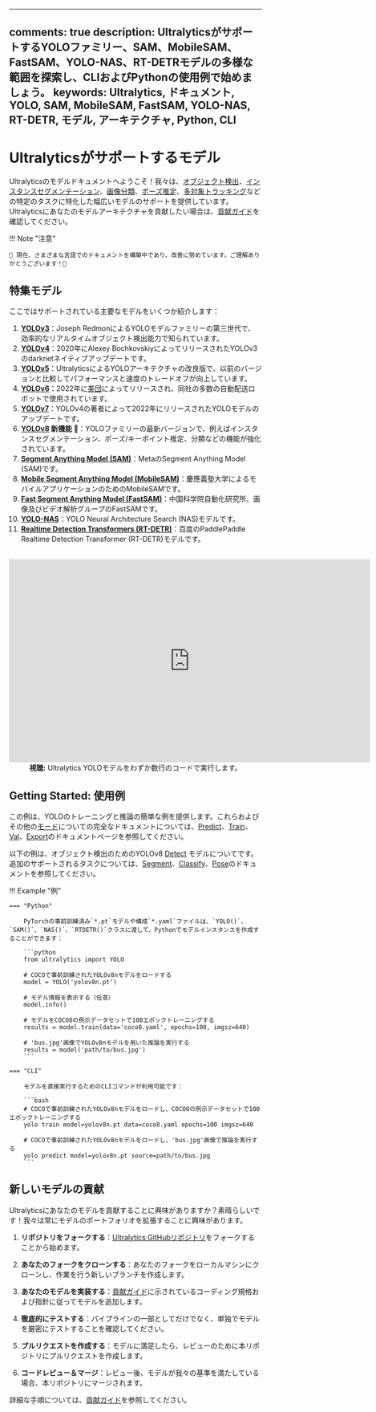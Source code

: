 ______________________________________________________________________

## comments: true description: UltralyticsがサポートするYOLOファミリー、SAM、MobileSAM、FastSAM、YOLO-NAS、RT-DETRモデルの多様な範囲を探索し、CLIおよびPythonの使用例で始めましょう。 keywords: Ultralytics, ドキュメント, YOLO, SAM, MobileSAM, FastSAM, YOLO-NAS, RT-DETR, モデル, アーキテクチャ, Python, CLI

# Ultralyticsがサポートするモデル

Ultralyticsのモデルドキュメントへようこそ！我々は、[オブジェクト検出](../tasks/detect.md)、[インスタンスセグメンテーション](../tasks/segment.md)、[画像分類](../tasks/classify.md)、[ポーズ推定](../tasks/pose.md)、[多対象トラッキング](../modes/track.md)などの特定のタスクに特化した幅広いモデルのサポートを提供しています。Ultralyticsにあなたのモデルアーキテクチャを貢献したい場合は、[貢献ガイド](../../help/contributing.md)を確認してください。

!!! Note "注意"

```
🚧 現在、さまざまな言語でのドキュメントを構築中であり、改善に努めています。ご理解ありがとうございます！🙏
```

## 特集モデル

ここではサポートされている主要なモデルをいくつか紹介します：

01. **[YOLOv3](yolov3.md)**：Joseph RedmonによるYOLOモデルファミリーの第三世代で、効率的なリアルタイムオブジェクト検出能力で知られています。
02. **[YOLOv4](yolov4.md)**：2020年にAlexey BochkovskiyによってリリースされたYOLOv3のdarknetネイティブアップデートです。
03. **[YOLOv5](yolov5.md)**：UltralyticsによるYOLOアーキテクチャの改良版で、以前のバージョンと比較してパフォーマンスと速度のトレードオフが向上しています。
04. **[YOLOv6](yolov6.md)**：2022年に[美団](https://about.meituan.com/)によってリリースされ、同社の多数の自動配送ロボットで使用されています。
05. **[YOLOv7](yolov7.md)**：YOLOv4の著者によって2022年にリリースされたYOLOモデルのアップデートです。
06. **[YOLOv8](yolov8.md) 新機能 🚀**：YOLOファミリーの最新バージョンで、例えばインスタンスセグメンテーション、ポーズ/キーポイント推定、分類などの機能が強化されています。
07. **[Segment Anything Model (SAM)](sam.md)**：MetaのSegment Anything Model (SAM)です。
08. **[Mobile Segment Anything Model (MobileSAM)](mobile-sam.md)**：慶應義塾大学によるモバイルアプリケーションのためのMobileSAMです。
09. **[Fast Segment Anything Model (FastSAM)](fast-sam.md)**：中国科学院自動化研究所、画像及びビデオ解析グループのFastSAMです。
10. **[YOLO-NAS](yolo-nas.md)**：YOLO Neural Architecture Search (NAS)モデルです。
11. **[Realtime Detection Transformers (RT-DETR)](rtdetr.md)**：百度のPaddlePaddle Realtime Detection Transformer (RT-DETR)モデルです。

<p align="center">
  <br>
  <iframe width="720" height="405" src="https://www.youtube.com/embed/MWq1UxqTClU?si=nHAW-lYDzrz68jR0"
    title="YouTube動画プレイヤー" frameborder="0"
    allow="accelerometer; autoplay; clipboard-write; encrypted-media; gyroscope; picture-in-picture; web-share"
    allowfullscreen>
  </iframe>
  <br>
  <strong>視聴:</strong> Ultralytics YOLOモデルをわずか数行のコードで実行します。
</p>

## Getting Started: 使用例

この例は、YOLOのトレーニングと推論の簡単な例を提供します。これらおよびその他の[モード](../modes/index.md)についての完全なドキュメントについては、[Predict](../modes/predict.md)、[Train](../modes/train.md)、[Val](../modes/val.md)、[Export](../modes/export.md)のドキュメントページを参照してください。

以下の例は、オブジェクト検出のためのYOLOv8 [Detect](../tasks/detect.md) モデルについてです。追加のサポートされるタスクについては、[Segment](../tasks/segment.md)、[Classify](../tasks/classify.md)、[Pose](../tasks/pose.md)のドキュメントを参照してください。

!!! Example "例"

````
=== "Python"

    PyTorchの事前訓練済み`*.pt`モデルや構成`*.yaml`ファイルは、`YOLO()`、`SAM()`、`NAS()`、`RTDETR()`クラスに渡して、Pythonでモデルインスタンスを作成することができます：

    ```python
    from ultralytics import YOLO

    # COCOで事前訓練されたYOLOv8nモデルをロードする
    model = YOLO('yolov8n.pt')

    # モデル情報を表示する（任意）
    model.info()

    # モデルをCOCO8の例示データセットで100エポックトレーニングする
    results = model.train(data='coco8.yaml', epochs=100, imgsz=640)

    # 'bus.jpg'画像でYOLOv8nモデルを用いた推論を実行する
    results = model('path/to/bus.jpg')
    ```

=== "CLI"

    モデルを直接実行するためのCLIコマンドが利用可能です：

    ```bash
    # COCOで事前訓練されたYOLOv8nモデルをロードし、COCO8の例示データセットで100エポックトレーニングする
    yolo train model=yolov8n.pt data=coco8.yaml epochs=100 imgsz=640

    # COCOで事前訓練されたYOLOv8nモデルをロードし、'bus.jpg'画像で推論を実行する
    yolo predict model=yolov8n.pt source=path/to/bus.jpg
    ```
````

## 新しいモデルの貢献

Ultralyticsにあなたのモデルを貢献することに興味がありますか？素晴らしいです！我々は常にモデルのポートフォリオを拡張することに興味があります。

1. **リポジトリをフォークする**：[Ultralytics GitHubリポジトリ](https://github.com/ultralytics/ultralytics)をフォークすることから始めます。

2. **あなたのフォークをクローンする**：あなたのフォークをローカルマシンにクローンし、作業を行う新しいブランチを作成します。

3. **あなたのモデルを実装する**：[貢献ガイド](../../help/contributing.md)に示されているコーディング規格および指針に従ってモデルを追加します。

4. **徹底的にテストする**：パイプラインの一部としてだけでなく、単独でモデルを厳密にテストすることを確認してください。

5. **プルリクエストを作成する**：モデルに満足したら、レビューのために本リポジトリにプルリクエストを作成します。

6. **コードレビュー＆マージ**：レビュー後、モデルが我々の基準を満たしている場合、本リポジトリにマージされます。

詳細な手順については、[貢献ガイド](../../help/contributing.md)を参照してください。

